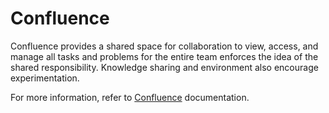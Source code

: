 # Confluence

Confluence provides a shared space for collaboration to view, access, and manage all tasks and problems for the entire team enforces the idea of the shared responsibility. Knowledge sharing and environment also encourage experimentation.

For more information, refer to [Confluence](https://support.atlassian.com/confluence-cloud/resources/) documentation.

<!--
## Latest features

For latest features, refer to the [Atlassian Cloud Documentation blog posts](https://confluence.atlassian.com/cloud/blog/2022).
-->
<!--
**Topics**  

- [Provision JIRA via SHIP-HATS Portal]()
- [Roles and Permissions](#roles-and-permissions)
- [User Journey]()
- [Create]()
- [Access]()
- [Update/Modify/Edit]()
- [Delete/Remove]()
- [Best Practices]() 
- [FAQs]()
- [Troubleshooting]()
- [Additional Resources]()

## Provision Confluence via SHIP-HATS Portal


## Roles and Permissions

You can use Confluence for efficient project collaboration and knowledge sharing among your team. It also enables you to manage your project documentation. [SHIP-HATS Project Admin (PA)](user-roles-permissions) can add Atlassian Confluence to the SHIP-HATS project. 
 
Confluence user roles and permissions
Once you add Confluence as your project tool, a space is created. Please refer to [Confluence Space Permission](https://confluence.atlassian.com/doc/space-permissions-overview-139521.html) to know more about the possible permissions for users added to the space.

### SHIP-HATS - Confluence role mapping

| SHIP-HATS Users | Confluence Users |
| :------- | ----------- |
| Project Admin | Administrator for the space.</br>When Confluence is added to a SHIP-HATS project, by default the Project Admin is set as the Administrator for a space. Administrator can add other users to this space and manage their permissions. There can be more than one space administrator. |
| Users | SHIP-HATS users can be assigned as an administrator or added as user to the space. |

### Confluence Users 

You can add and manage users as Group and Individual Users. 

### Confluence Groups 

Groups are an easier and efficient way to manage user access for multiple users. Users can raise a [service request](https://jira.ship.gov.sg/servicedesk/customer/portal/11/) with the required group name, project name and user details such as name and email address. Crowd administrator in the SHIP-HATS team evaluates the request and approves it accordingly.  

If approved, the group is created with the agency name prefixed to it. For example, *govtech-codex-documentation*. If a group was already created for managing users in any one of the Atlassian products added to your project on SHIP-HATS, you would be able to see that in all the integrated Atlassian products. Note that user groups are created at a global level and are visible to all SHIP-HATS users. Space administrators can manage user groups for the space.

### Confluence Individual Users

Administrator can add users individually and manage their permissions for a space.

### Additional Resources

Please refer to [Confluence Space Permission](https://confluence.atlassian.com/doc/space-permissions-overview-139521.html) to know more about the possible permissions for the users added to a space.

## Create 

## User Journey

## Access

>**Note:** The steps may vary based on the validity of the different authenticator tokens.  

### To log in to Confluence:

1. Go to [Confluence](http://confluence.ship.gov.sg).  
    You will be directed to Cloudflare.
1. Select **Azure AD**.  
    
    ![cloudflare](cloudflare.png)
    
    If you have not logged into your TechPass, you will be prompted to sign in. For more details, refer to the [TechPass user guide](https://docs.developer.tech.gov.sg/docs/techpass-user-guide/#/) if you are logging in to TechPass for the first time.

1. Authenticate and approve your TechPass login using your Microsoft authenticator app with your SG Govt M365 profile.  
After you have authenticated, you will be redirected to your dashboard. 

## Update/Modify/Edit
## Delete/Remove
## Best Practices




## FAQs

- How do I maintain my Confluence pages?
  
  You can maintain <a href="https://confluence.ship.gov.sg/">Confluence</a> pages by checking the analytics on Confluence. It is available on Confluence>Analytics>Spaces. You should check on inactive pages. It is recommended to delete pages that old or are not in use.


## Troubleshooting
## Additional Resources
- Links to learning sites in Confluence
-->